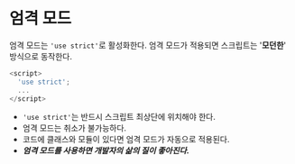 # 엄격 모드
엄격 모드는 `'use strict'`로 활성화한다. 엄격 모드가 적용되면 스크립트는 '**모던한**' 방식으로 동작한다.
```js
<script>
  'use strict';
  ...
</script>
```
- `'use strict'`는 반드시 스크립트 최상단에 위치해야 한다.
- 엄격 모드는 취소가 불가능하다.
- 코드에 클래스와 모듈이 있다면 엄격 모드가 자동으로 적용된다.
- ***엄격 모드를 사용하면 개발자의 삶의 질이 좋아진다.***
